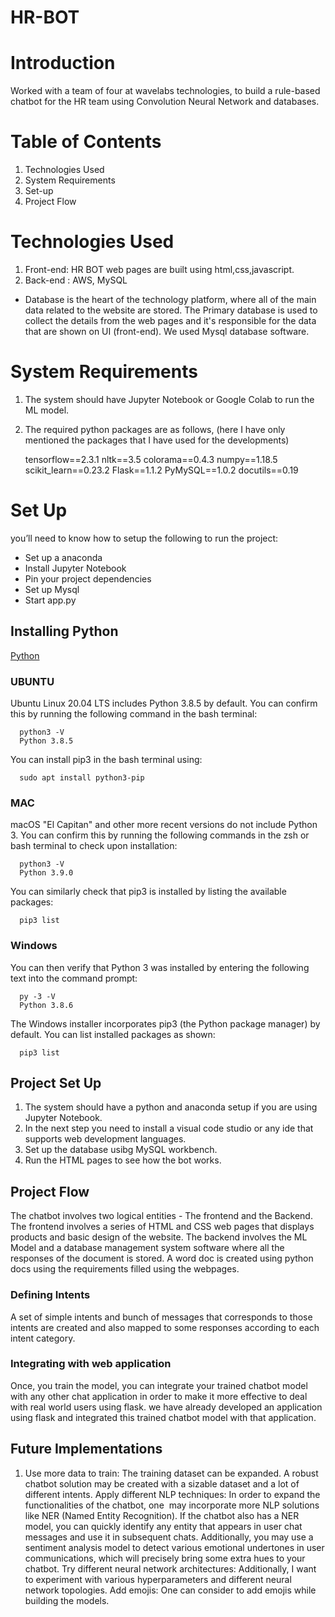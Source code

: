 # HR-BOT
# Introduction 
 Worked with a team of four at wavelabs technologies, to build a rule-based chatbot for the HR team using Convolution Neural Network and databases. 
# Table of Contents
1) Technologies Used
2) System Requirements
3) Set-up
4) Project Flow 

# Technologies Used 
1) Front-end: HR BOT web pages are built using html,css,javascript. 
2) Back-end : AWS, MySQL
 - Database is the heart of the technology platform, where all of the main data related to the website are stored. The Primary database is used to collect the details from the web pages and it's responsible for the data that are shown on UI (front-end). We used Mysql database software.

# System Requirements
1) The system should have Jupyter Notebook or Google Colab to run the ML model. 
2) The required python packages are as follows, (here I have only mentioned the packages that I have used for the developments)


      tensorflow==2.3.1
      nltk==3.5
      colorama==0.4.3
      numpy==1.18.5
      scikit_learn==0.23.2
      Flask==1.1.2
      PyMySQL==1.0.2
      docutils==0.19

# Set Up
you’ll need to know how to setup the following to run the project:

- Set up a anaconda 
- Install Jupyter Notebook
- Pin your project dependencies
- Set up Mysql 
- Start app.py 


## Installing Python 
[Python](https://www.python.org/downloads/)

### UBUNTU
Ubuntu Linux 20.04 LTS includes Python 3.8.5 by default. You can confirm this by running the following command in the bash terminal:
 

      python3 -V
      Python 3.8.5
You can install pip3 in the bash terminal using:
 
      
      sudo apt install python3-pip
### MAC
macOS "El Capitan" and other more recent versions do not include Python 3. You can confirm this by running the following commands in the zsh or bash terminal to check upon installation:
 
      
      python3 -V
      Python 3.9.0
      
You can similarly check that pip3 is installed by listing the available packages:
 
 
      pip3 list
      
### Windows 
You can then verify that Python 3 was installed by entering the following text into the command prompt:


      py -3 -V
      Python 3.8.6
    
The Windows installer incorporates pip3 (the Python package manager) by default. You can list installed packages as shown:

  
      pip3 list

    

## Project Set Up 
1) The system should have a python and anaconda setup if you are using Jupyter Notebook.
2) In the next step you need to install a visual code studio or any ide that supports web development languages. 
3) Set up the database usibg MySQL workbench. 
4) Run the HTML pages to see how the bot works.

           
## Project Flow 
The chatbot involves two logical entities - The frontend and the Backend. The frontend involves a series of HTML and CSS web pages that displays products and basic design of the website. The backend involves the ML Model and a database management system software where all the responses of the document is stored. A word doc is created using python docs using the requirements filled using the webpages. 

### Defining Intents
A set of simple intents and bunch of messages that corresponds to those intents are created and also mapped to some responses according to each intent category. 

### Integrating with web application
Once, you train the model, you can integrate your trained chatbot model with any other chat application in order to make it more effective to deal with real world users using flask. we have already developed an application using flask and integrated this trained chatbot model with that application.

## Future Implementations
1) Use more data to train: The training dataset can be expanded. A robust chatbot solution may be created with a sizable dataset and a lot of different intents.
Apply different NLP techniques: In order to expand the functionalities of the chatbot, one  may incorporate more NLP solutions like NER (Named Entity Recognition). If the chatbot also has a NER model, you can quickly identify any entity that appears in user chat messages and use it in subsequent chats. Additionally, you may use a sentiment analysis model to detect various emotional undertones in user communications, which will precisely bring some extra hues to your chatbot.
Try different neural network architectures: Additionally, I want to experiment with various hyperparameters and different neural network topologies.
Add emojis: One can consider to add emojis while building the models.




